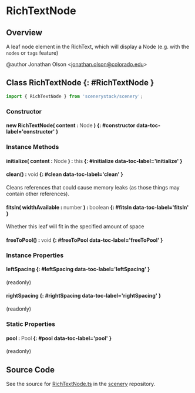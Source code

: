 # RichTextNode

## Overview

A leaf node element in the RichText, which will display a Node (e.g. with the `nodes` or `tags` feature)

@author Jonathan Olson &lt;jonathan.olson@colorado.edu&gt;

## Class RichTextNode {: #RichTextNode }


```js
import { RichTextNode } from 'scenerystack/scenery';
```
### Constructor

#### new RichTextNode( content : <span style="font-weight: 400; opacity: 80%;">Node</span> ) {: #constructor data-toc-label='constructor' }

### Instance Methods

#### initialize( content : <span style="font-weight: 400; opacity: 80%;">Node</span> ) : <span style="font-weight: 400; opacity: 80%;">this</span> {: #initialize data-toc-label='initialize' }

#### clean() : <span style="font-weight: 400; opacity: 80%;">void</span> {: #clean data-toc-label='clean' }

Cleans references that could cause memory leaks (as those things may contain other references).

#### fitsIn( widthAvailable : <span style="font-weight: 400; opacity: 80%;">number</span> ) : <span style="font-weight: 400; opacity: 80%;">boolean</span> {: #fitsIn data-toc-label='fitsIn' }

Whether this leaf will fit in the specified amount of space

#### freeToPool() : <span style="font-weight: 400; opacity: 80%;">void</span> {: #freeToPool data-toc-label='freeToPool' }

### Instance Properties

#### leftSpacing {: #leftSpacing data-toc-label='leftSpacing' }

(readonly)

#### rightSpacing {: #rightSpacing data-toc-label='rightSpacing' }

(readonly)

### Static Properties

#### pool : <span style="font-weight: 400; opacity: 80%;">Pool</span> {: #pool data-toc-label='pool' }

(readonly)



## Source Code

See the source for [RichTextNode.ts](https://github.com/phetsims/scenery/blob/main/js/util/rich-text/RichTextNode.ts) in the [scenery](https://github.com/phetsims/scenery) repository.
